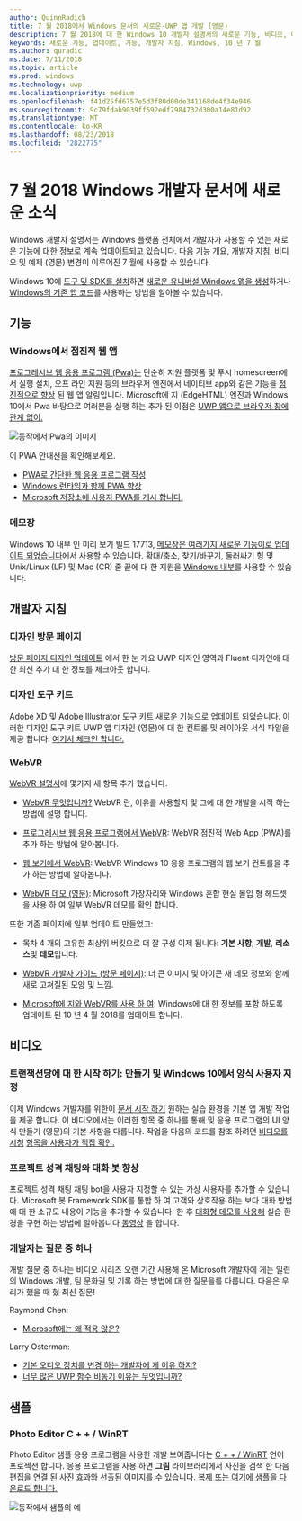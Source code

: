 ```yaml
---
author: QuinnRadich
title: 7 월 2018에서 Windows 문서의 새로운-UWP 앱 개발 (영문)
description: 7 월 2018에 대 한 Windows 10 개발자 설명서의 새로운 기능, 비디오, 예제 및 개발자 지침이 추가 되었습니다.
keywords: 새로운 기능, 업데이트, 기능, 개발자 지침, Windows, 10 년 7 월
ms.author: quradic
ms.date: 7/11/2018
ms.topic: article
ms.prod: windows
ms.technology: uwp
ms.localizationpriority: medium
ms.openlocfilehash: f41d25fd6757e5d3f80d00de341168de4f34e946
ms.sourcegitcommit: 9c79fdab9039ff592edf7984732d300a14e81d92
ms.translationtype: MT
ms.contentlocale: ko-KR
ms.lasthandoff: 08/23/2018
ms.locfileid: "2822775"
---
```

# <a name="whats-new-in-the-windows-developer-docs-in-july-2018"></a>7 월 2018 Windows 개발자 문서에 새로운 소식

Windows 개발자 설명서는 Windows 플랫폼 전체에서 개발자가 사용할 수 있는 새로운 기능에 대한 정보로 계속 업데이트되고 있습니다. 다음 기능 개요, 개발자 지침, 비디오 및 예제 (영문) 변경이 이루어진 7 월에 사용할 수 있습니다.

Windows 10에 [도구 및 SDK를 설치](http://go.microsoft.com/fwlink/?LinkId=821431)하면 [새로운 유니버설 Windows 앱을 생성](../get-started/create-uwp-apps.md)하거나 [Windows의 기존 앱 코드](../porting/index.md)를 사용하는 방법을 알아볼 수 있습니다.

## <a name="features"></a>기능

### <a name="progressive-web-apps-on-windows"></a>Windows에서 점진적 웹 앱

[프로그레시브 웹 응용 프로그램 (Pwa)는](https://developer.microsoft.com/windows/pwa) 단순히 지원 플랫폼 및 푸시 homescreen에서 실행 설치, 오프 라인 지원 등의 브라우저 엔진에서 네이티브 app와 같은 기능을 [점진적으로 향상](https://wikipedia.org/wiki/Progressive_enhancement) 된 웹 앱 알림입니다. Microsoft에 지 (EdgeHTML) 엔진과 Windows 10에서 Pwa 바탕으로 여러분을 실행 하는 추가 된 이점은 [UWP 앱으로 브라우저 창에 관계 없이.](https://docs.microsoft.com/microsoft-edge/progressive-web-apps/windows-features)

![동작에서 Pwa의 이미지](images/progressive-web-apps.jpg)

이 PWA 안내선을 확인해보세요.

* [PWA로 간단한 웹 응용 프로그램 작성](https://docs.microsoft.com/microsoft-edge/progressive-web-apps/get-started)
* [Windows 런타임과 함께 PWA 향상](https://docs.microsoft.com/en-us/microsoft-edge/progressive-web-apps/windows-features)
* [Microsoft 저장소에 사용자 PWA를 게시 합니다.](https://docs.microsoft.com/microsoft-edge/progressive-web-apps/microsoft-store)

### <a name="notepad"></a>메모장

Windows 10 내부 인 미리 보기 빌드 17713, [메모장은 여러가지 새로운 기능이로 업데이트 되었습니다](http://aka.ms/ant-man)에서 사용할 수 있습니다. 확대/축소, 찾기/바꾸기, 둘러싸기 형 및 Unix/Linux (LF) 및 Mac (CR) 줄 끝에 대 한 지원을 [Windows 내부](https://insider.windows.com/)를 사용할 수 있습니다. 

## <a name="developer-guidance"></a>개발자 지침

### <a name="design-landing-page"></a>디자인 방문 페이지

[방문 페이지 디자인 업데이트](https://developer.microsoft.com/windows/apps/design) 에서 한 눈 개요 UWP 디자인 영역과 Fluent 디자인에 대 한 최신 추가 대 한 정보를 체크아웃 합니다.

### <a name="design-toolkits"></a>디자인 도구 키트

Adobe XD 및 Adobe Illustrator 도구 키트 새로운 기능으로 업데이트 되었습니다. 이러한 디자인 도구 키트 UWP 앱 디자인 (영문)에 대 한 컨트롤 및 레이아웃 서식 파일을 제공 합니다. [여기서 체크인 합니다.](../design/downloads/index.md)

### <a name="webvr"></a>WebVR

[WebVR 설명서](https://docs.microsoft.com/microsoft-edge/webvr/
)에 몇가지 새 항목 추가 했습니다.

* [WebVR 무엇입니까?](https://docs.microsoft.com/microsoft-edge/webvr/what-is-webvr
) WebVR 란, 이유를 사용할지 및 그에 대 한 개발을 시작 하는 방법에 설명 합니다.

* [프로그레시브 웹 응용 프로그램에서 WebVR](https://docs.microsoft.com/microsoft-edge/webvr/webvr-in-pwas): WebVR 점진적 Web App (PWA)를 추가 하는 방법에 알아봅니다.

* [웹 보기에서 WebVR](https://docs.microsoft.com/microsoft-edge/webvr/webvr-in-webview): WebVR Windows 10 응용 프로그램의 웹 보기 컨트롤을 추가 하는 방법에 알아봅니다.

* [WebVR 데모 (영문)](https://docs.microsoft.com/microsoft-edge/webvr/demos): Microsoft 가장자리와 Windows 혼합 현실 몰입 형 헤드셋을 사용 하 여 일부 WebVR 데모를 확인 합니다.

또한 기존 페이지에 일부 업데이트 만들었고:

* 목차 4 개의 고유한 최상위 버킷으로 더 잘 구성 이제 됩니다: **기본 사항**, **개발**, **리소스**및 **데모**입니다.

* [WebVR 개발자 가이드 (방문 페이지)](https://docs.microsoft.com/microsoft-edge/webvr/): 더 큰 이미지 및 아이콘 새 데모 정보와 함께 새로 고쳐질된 모양 및 느낌.

* [Microsoft에 지와 WebVR를 사용 하 여](https://docs.microsoft.com/microsoft-edge/webvr/webvr-with-edge): Windows에 대 한 정보를 포함 하도록 업데이트 된 10 년 4 월 2018를 업데이트 합니다.

## <a name="videos"></a>비디오

### <a name="get-started-for-devs-create-and-customize-a-form-on-windows-10"></a>트랜잭션당에 대 한 시작 하기: 만들기 및 Windows 10에서 양식 사용자 지정

이제 Windows 개발자를 위한이 [문서 시작 하기](../get-started/index.md) 원하는 실습 환경을 기본 앱 개발 작업을 제공 합니다. 이 비디오에서는 이러한 항목 중 하나를 통해 및 응용 프로그램의 UI 양식 만들기 (영문)의 기본 사항을 다룹니다. 작업을 다음의 코드를 참조 하려면 [비디오를 시청](https://www.youtube.com/watch?v=AgngKzq4hKI&feature=youtu.be) [항목을 사용자가 직접 확인.](http://aka.ms/CreateForms)

### <a name="enhance-your-bot-with-project-personality-chat"></a>프로젝트 성격 채팅와 대화 봇 향상

프로젝트 성격 채팅 채팅 bot을 사용자 지정할 수 있는 가상 사용자를 추가할 수 있습니다. Microsoft 봇 Framework SDK를 통합 하 여 고객와 상호작용 하는 보다 대화 방법에 대 한 소규모 내용이 기능을 추가할 수 있습니다. 한 후 [대화형 데모를 사용해](http://aka.ms/PersonalityChat) 실습 환경을 구현 하는 방법에 알아봅니다 [동영상](https://www.youtube.com/watch?v=5C_uD8g2QKg&feature=youtu.be) 을 합니다.

### <a name="one-dev-question"></a>개발자는 질문 중 하나

개발 질문 중 하나는 비디오 시리즈 오랜 기간 사용해 온 Microsoft 개발자에 게는 일련의 Windows 개발, 팀 문화권 및 기록 하는 방법에 대 한 질문을를 다룹니다. 다음은 우리가 했을 때 혔 최신 질문!

Raymond Chen:

* [Microsoft에는 왜 적용 않은?](https://www.youtube.com/watch?v=oL8ymamkEMU&feature=youtu.be)

Larry Osterman:

* [기본 오디오 장치를 변경 하는 개발자에 게 이유 하지?](https://www.youtube.com/watch?v=6aNUoVfbnmg&feature=youtu.be)
* [너무 많은 UWP 함수 비동기 이유는 무엇입니까?](https://www.youtube.com/watch?v=5M724QIy1Mk&feature=youtu.be)

## <a name="samples"></a>샘플

### <a name="photo-editor-cwinrt"></a>Photo Editor C + + / WinRT

Photo Editor 샘플 응용 프로그램을 사용한 개발 보여줍니다는 [C + + / WinRT](../cpp-and-winrt-apis/intro-to-using-cpp-with-winrt.md) 언어 프로젝션 합니다. 응용 프로그램을 사용 하면 **그림** 라이브러리에서 사진을 검색 한 다음 편집을 연결 된 사진 효과와 선출된 이미지를 수 있습니다. [복제 또는 여기에 샘플을 다운로드 합니다.](https://github.com/Microsoft/Windows-appsample-photo-editor)

![동작에서 샘플의 예](images/photo-editor-banner.png)
